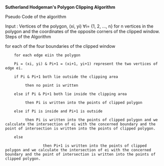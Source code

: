 **Sutherland Hodgeman's Polygon Clipping Algorithm**

Pseudo Code of the algorithm

Input : Vertices of the polygon, (xi, yi) ∀i= {1, 2, ..., n} for n vertices in the polygon and the coordinates of the opposite corners of the clipped window.
Steps of the Algorithm

  for each of the four boundaries of the clipped window

    	for each edge eiin the polygon

		Pi = (xi, yi) & Pi+1 = (xi+1, yi+1) represent the two vertices of edge ei.

		if Pi & Pi+1 both lie outside the clipping area
			
		     then no point is written

		else if Pi & Pi+1 both lie inside the clipping area

		     then Pi is written into the points of clipped polygon

		else if Pi is inside and Pi+1 is outside

		     then Pi is written into the points of clipped polygon and we calculate the intersection of ei with the concerned boundary and the point of intersection is written into the points of clipped polygon.

		else

                     then Pi+1 is written into the points of clipped polygon and we calculate the intersection of ei with the concerned boundary and the point of intersection is written into the points of clipped polygon.

